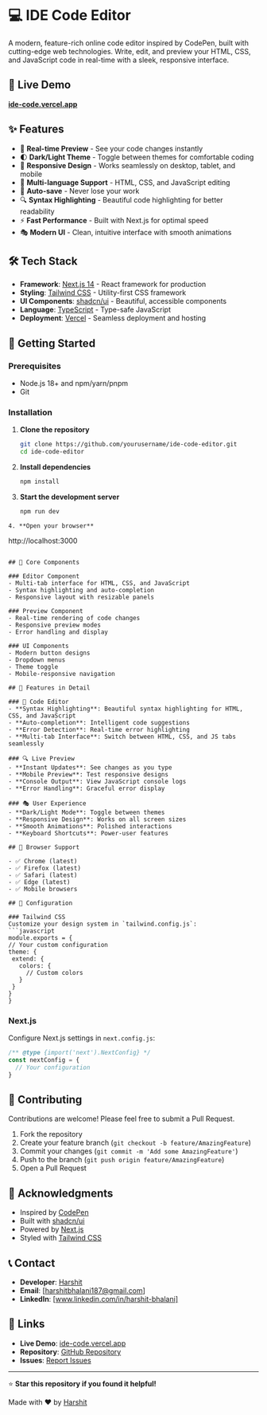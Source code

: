 # 💻 IDE Code Editor

A modern, feature-rich online code editor inspired by CodePen, built with cutting-edge web technologies. Write, edit, and preview your HTML, CSS, and JavaScript code in real-time with a sleek, responsive interface.

## 🚀 Live Demo

**[ide-code.vercel.app](https://ide-code.vercel.app)**

## ✨ Features

- 🎨 **Real-time Preview** - See your code changes instantly
- 🌓 **Dark/Light Theme** - Toggle between themes for comfortable coding
- 📱 **Responsive Design** - Works seamlessly on desktop, tablet, and mobile
- 🎯 **Multi-language Support** - HTML, CSS, and JavaScript editing
- 💾 **Auto-save** - Never lose your work
- 🔍 **Syntax Highlighting** - Beautiful code highlighting for better readability
- ⚡ **Fast Performance** - Built with Next.js for optimal speed
- 🎭 **Modern UI** - Clean, intuitive interface with smooth animations

## 🛠️ Tech Stack

- **Framework**: [Next.js 14](https://nextjs.org/) - React framework for production
- **Styling**: [Tailwind CSS](https://tailwindcss.com/) - Utility-first CSS framework
- **UI Components**: [shadcn/ui](https://ui.shadcn.com/) - Beautiful, accessible components
- **Language**: [TypeScript](https://www.typescriptlang.org/) - Type-safe JavaScript
- **Deployment**: [Vercel](https://vercel.com/) - Seamless deployment and hosting

## 🚀 Getting Started

### Prerequisites

- Node.js 18+ and npm/yarn/pnpm
- Git

### Installation

1. **Clone the repository**
   ```bash
   git clone https://github.com/yourusername/ide-code-editor.git
   cd ide-code-editor
   ```

2. **Install dependencies**
   ```bash
   npm install
   ```

3. **Start the development server**
   ``` bash
   npm run dev
  ```
4. **Open your browser**
   ```
   http://localhost:3000
   ```

## 🎯 Core Components

### Editor Component
- Multi-tab interface for HTML, CSS, and JavaScript
- Syntax highlighting and auto-completion
- Responsive layout with resizable panels

### Preview Component
- Real-time rendering of code changes
- Responsive preview modes
- Error handling and display

### UI Components
- Modern button designs
- Dropdown menus
- Theme toggle
- Mobile-responsive navigation

## 🌟 Features in Detail

### 🎨 Code Editor
- **Syntax Highlighting**: Beautiful syntax highlighting for HTML, CSS, and JavaScript
- **Auto-completion**: Intelligent code suggestions
- **Error Detection**: Real-time error highlighting
- **Multi-tab Interface**: Switch between HTML, CSS, and JS tabs seamlessly

### 🔍 Live Preview
- **Instant Updates**: See changes as you type
- **Mobile Preview**: Test responsive designs
- **Console Output**: View JavaScript console logs
- **Error Handling**: Graceful error display

### 🎭 User Experience
- **Dark/Light Mode**: Toggle between themes
- **Responsive Design**: Works on all screen sizes
- **Smooth Animations**: Polished interactions
- **Keyboard Shortcuts**: Power-user features

## 📱 Browser Support

- ✅ Chrome (latest)
- ✅ Firefox (latest)
- ✅ Safari (latest)
- ✅ Edge (latest)
- ✅ Mobile browsers

## 🔧 Configuration

### Tailwind CSS
Customize your design system in `tailwind.config.js`:
```javascript
module.exports = {
  // Your custom configuration
  theme: {
    extend: {
      colors: {
        // Custom colors
      }
    }
  }
}
```

### Next.js
Configure Next.js settings in `next.config.js`:
```javascript
/** @type {import('next').NextConfig} */
const nextConfig = {
  // Your configuration
}
```

## 🤝 Contributing

Contributions are welcome! Please feel free to submit a Pull Request.

1. Fork the repository
2. Create your feature branch (`git checkout -b feature/AmazingFeature`)
3. Commit your changes (`git commit -m 'Add some AmazingFeature'`)
4. Push to the branch (`git push origin feature/AmazingFeature`)
5. Open a Pull Request

## 🙏 Acknowledgments

- Inspired by [CodePen](https://codepen.io/)
- Built with [shadcn/ui](https://ui.shadcn.com/)
- Powered by [Next.js](https://nextjs.org/)
- Styled with [Tailwind CSS](https://tailwindcss.com/)

## 📞 Contact

- **Developer**: [Harshit](https://github.com/HarshitBhalani)
- **Email**: [harshitbhalani187@gmail.com]
- **LinkedIn**: [www.linkedin.com/in/harshit-bhalani]

## 🔗 Links

- **Live Demo**: [ide-code.vercel.app](https://ide-code.vercel.app)
- **Repository**: [GitHub Repository](https://github.com/yourusername/ide-code-editor)
- **Issues**: [Report Issues](https://github.com/yourusername/ide-code-editor/issues)

---

⭐ **Star this repository if you found it helpful!**

Made with ❤️ by [Harshit](https://github.com/HarshitBhalani)
